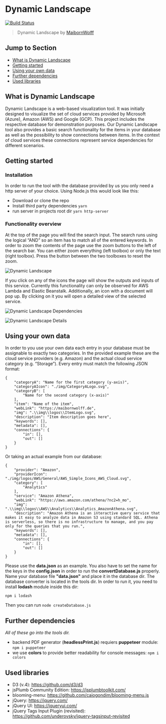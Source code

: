 # Dynamic Landscape
[![Build Status](https://travis-ci.com/MaibornWolff/dynamic-landscape.svg?branch=master)](https://travis-ci.com/MaibornWolff/dynamic-landscape)
> Dynamic Landscape by [MaibornWolff](https://www.maibornwolff.de/)

## Jump to Section
 - [What is Dynamic Landscape](#What-is-Dynamic-Landscape)
 - [Getting started](#Getting-started)
 - [Using your own data](#Using-your-own-data)
 - [Further dependencies](#Further-dependencies)
 - [Used libraries](#Used-libraries)

## What is Dynamic Landscape
Dynamic Landscape is a web-based visualization tool. It was initially designed to visualize the set of cloud services 
provided by Microsoft (Azure), Amazon (AWS) and Google (GCP). This project includes the respective database for 
demonstration purposes. Our Dynamic Landscape tool also provides a basic search functionality for the items in your 
database as well as the possibility to show connections between items. In the context of cloud services these 
connections represent service dependencies for different scenarios. 


## Getting started

### Installation
In order to run the tool with the database provided by us you only need a http server of your choice. Using Node.js this 
would look like this:

- Download or clone the repo
- Install third party dependencies `yarn` 
- run server in projects root dir `yarn http-server`

### Functionality overview
At the top of the page you will find the search input. The search runs using the logical “AND” so an item has to match 
all of the entered keywords. In order to zoom the contents of the page use the zoom buttons to the left of the search 
bar. You can either zoom everything (left toolbox) or only the text (right toolbox). Press the button between the two 
toolboxes to reset the zoom.

![Dynamic Landscape](https://github.com/MaibornWolff/dynamic-landscape/blob/master/screenshots/screenshot_1.png)

If you click on any of the icons the page will show the outputs and inputs of this service. Currently this functionality 
can only be observed for AWS Lambda and Elastic Beanstalk. Additionally, an icon with a document will pop up. By 
clicking on it you will open a detailed view of the selected service.

![Dynamic Landscape Dependencies](https://github.com/MaibornWolff/dynamic-landscape/blob/master/screenshots/screenshot_2.png)


![Dynamic Landscape Details](https://github.com/MaibornWolff/dynamic-landscape/blob/master/screenshots/screenshot_3.png)


## Using your own data
In order to you use your own data each entry in your database must be assignable to exactly two categories. In the 
provided example these are the cloud service providers (e.g. Amazon) and the actual cloud service category (e.g. 
“Storage”). Every entry must match the following JSON format:

    {
        "categoryA": "Name for the first category (y-axis)",
        "categoryAIcon": "./img/CategoryALogo.svg",
        "categoryB": [
            "Name for the second category (x-axis)"
        ],
        "item": "Name of the item",
        "webLink": "https://maibornwolff.de",
        "img": ".\\img\\logos\\ItemLogo.svg",
        "description": "Item description goes here",
        "keywords": [],
        "metadata": [],
        "connections": {
            "in": [],
            "out": []
        }
    }

Or taking an actual example from our database:

    {
        "provider": "Amazon",
        "providerIcon": "./img/logos/AWS/General/AWS_Simple_Icons_AWS_Cloud.svg",
        "category": [
            "Analytics"
        ],
        "service": "Amazon Athena",
        "webLink": "https://aws.amazon.com/athena/?nc2=h_mo",
        "img": ".\\img\\logos\\AWS\\Analytics\\Analytics_AmazonAthena.svg",
        "description": "Amazon Athena is an interactive query service that makes it easy to analyze data in Amazon S3 using standard SQL. Athena is serverless, so there is no infrastructure to manage, and you pay only for the queries that you run.",
        "keywords": [],
        "metadata": [],
        "connections": {
            "in": [],
            "out": []
        }
    }

Please use the **data.json** as an example. You also have to set the name for the keys in the **config.json** in order 
to run the **convertDatabase.js** properly. Name your database file **"data.json"** and place it in the database dir. 
The database converter is located in the tools dir. In order to run it, you need to install **lodash** module inside 
this dir:

`npm i lodash`

Then you can run `node createDatabase.js`

## Further dependencies
_All of these go into the tools dir._

 - backend PDF generator (**headlessPrint.js**) requiers **puppeteer** module: `npm i puppeteer`
 - we use **colors** to provide better readability for console messages: `npm i colors`


## Used libraries
- D3 (v.4): <https://github.com/d3/d3>
- jsPlumb Community Edition: <https://jsplumbtoolkit.com/>
- blooming-menu: <https://github.com/caiogondim/blooming-menu.js>
- jQuery: <https://jquery.com/>
- jQuery UI: <https://jqueryui.com/>
- jQuery Tags Input Plugin (revisited): <https://github.com/underovsky/jquery-tagsinput-revisited>


